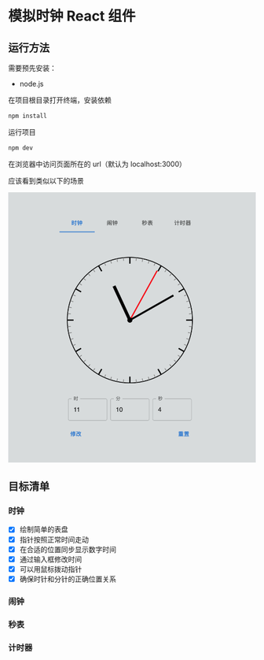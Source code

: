# 模拟时钟 React 组件

## 运行方法

需要预先安装：

* node.js

在项目根目录打开终端，安装依赖

```sh
npm install
```

运行项目

```sh
npm dev
```

在浏览器中访问页面所在的 url（默认为 localhost:3000）

应该看到类似以下的场景

![](readme-assets/clock.png)

## 目标清单

### 时钟

- [x] 绘制简单的表盘
- [x] 指针按照正常时间走动
- [x] 在合适的位置同步显示数字时间
- [x] 通过输入框修改时间
- [x] 可以用鼠标拨动指针
- [x] 确保时针和分针的正确位置关系

### 闹钟

### 秒表

### 计时器